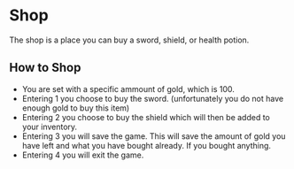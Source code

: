 # Shop
The shop is a place you can buy a sword, shield, or health potion.

## How to Shop
- You are set with a specific ammount of gold, which is 100.
- Entering 1 you choose to buy the sword. (unfortunately you do not have enough gold to buy this item)
- Entering 2 you choose to buy the shield which will then be added to your inventory.
- Entering 3 you will save the game. This will save the amount of gold you have left and what you have bought already. If you bought anything.
- Entering 4 you will exit the game.

